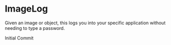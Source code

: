 # ImageLog
Given an image or object, this logs you into your specific application without needing to type a password.

Initial Commit